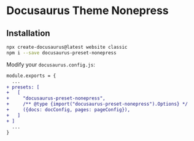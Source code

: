 # Docusaurus Theme Nonepress

## Installation

```bash
npx create-docusaurus@latest website classic
npm i --save docusaurus-preset-nonepress
```

Modify your `docusaurus.config.js`:

```diff
module.exports = {
  ...
+ presets: [
+   [
+     "docusaurus-preset-nonepress",
+     /** @type {import("docusaurus-preset-nonepress").Options} */
+     ({docs: docConfig, pages: pageConfig}),
+   ]
+ ]
  ...
}
```
